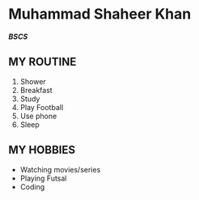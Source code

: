 # Muhammad Shaheer Khan
***BSCS***

## MY ROUTINE
1. Shower
2. Breakfast
3. Study
4. Play Football
5. Use phone
6. Sleep

## MY HOBBIES
- Watching movies/series
- Playing Futsal
- Coding
